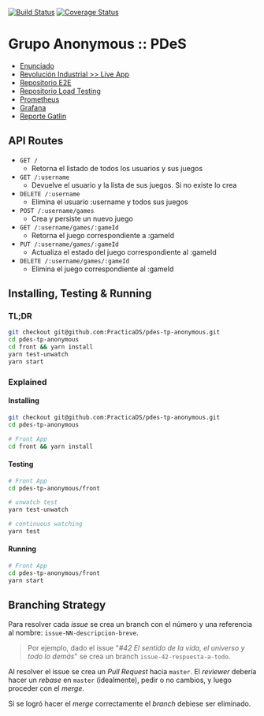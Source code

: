 [![Build Status](https://travis-ci.org/PracticaDS/pdes-tp-anonymous.svg?branch=master)](https://travis-ci.org/PracticaDS/pdes-tp-anonymous)
[![Coverage Status](https://coveralls.io/repos/github/PracticaDS/pdes-tp-anonymous/badge.svg?branch=master)](https://coveralls.io/github/PracticaDS/pdes-tp-anonymous?branch=master)

# Grupo Anonymous :: PDeS

* [Enunciado](.pdes/)
* [Revolución Industrial >> Live App](http://pdes-tp-anonymous.tk)
* [Repositorio E2E](https://github.com/PracticaDS/pdes-tp-e2e-anonymous)
* [Repositorio Load Testing](https://github.com/PracticaDS/pdes-tp-load-testing-anonymous)
* [Prometheus](http://prometheus.pdes-tp-anonymous.tk)
* [Grafana](http://grafana.pdes-tp-anonymous.tk)
* [Reporte Gatlin](https://practicads.github.io/pdes-tp-load-testing-anonymous/)

## API Routes

* `GET /`
  - Retorna el listado de todos los usuarios y sus juegos
* `GET /:username`
  - Devuelve el usuario y la lista de sus juegos. Si no existe lo crea
* `DELETE /:username`
  - Elimina el usuario :username y todos sus juegos
* `POST /:username/games`
  - Crea y persiste un nuevo juego
* `GET /:username/games/:gameId`
  - Retorna el juego correspondiente a :gameId
* `PUT /:username/games/:gameId`
  - Actualiza el estado del juego correspondiente al :gameId
* `DELETE /:username/games/:gameId`
  - Elimina el juego correspondiente al :gameId

## Installing, Testing & Running

### TL;DR

```sh
git checkout git@github.com:PracticaDS/pdes-tp-anonymous.git
cd pdes-tp-anonymous
cd front && yarn install
yarn test-unwatch
yarn start
```

### Explained

#### Installing


```sh
git checkout git@github.com:PracticaDS/pdes-tp-anonymous.git
cd pdes-tp-anonymous

# Front App
cd front && yarn install
```

#### Testing

```sh
# Front App
cd pdes-tp-anonymous/front

# unwatch test
yarn test-unwatch

# continuous watching 
yarn test
```

#### Running

```sh
# Front App
cd pdes-tp-anonymous/front
yarn start
```

## Branching Strategy

Para resolver cada _issue_ se crea un branch con el número y una referencia al nombre: `issue-NN-descripcion-breve`.

> Por ejemplo, dado el issue "_#42 El sentido de la vida, el universo y todo lo demás_"
> se crea un branch `issue-42-respuesta-a-todo`.

Al resolver el issue se crea un _Pull Request_ hacia `master`. El _reviewer_ debería
hacer un _rebase_ en `master` (idealmente), pedir o no cambios, y luego proceder con
el _merge_.

Si se logró hacer el _merge_ correctamente el _branch_ debiese ser eliminado.

